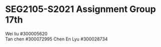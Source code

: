 # SEG2105-S2021 Assignment Group 17th
Wei liu     #300005620  
Tan chen    #300072995
Chen En Lyu #300028734
